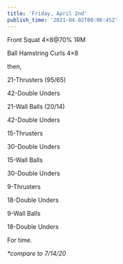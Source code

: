 ```yaml
---
title: 'Friday, April 2nd'
publish_time: '2021-04-02T00:06:45Z'
---
```


Front Squat 4×8\@70% 1RM

Ball Hamstring Curls 4×8

then,

21-Thrusters (95/65)

42-Double Unders

21-Wall Balls (20/14)

42-Double Unders

15-Thrusters

30-Double Unders

15-Wall Balls

30-Double Unders

9-Thrusters

18-Double Unders

9-Wall Balls

18-Double Unders

For time.

*\*compare to 7/14/20*
